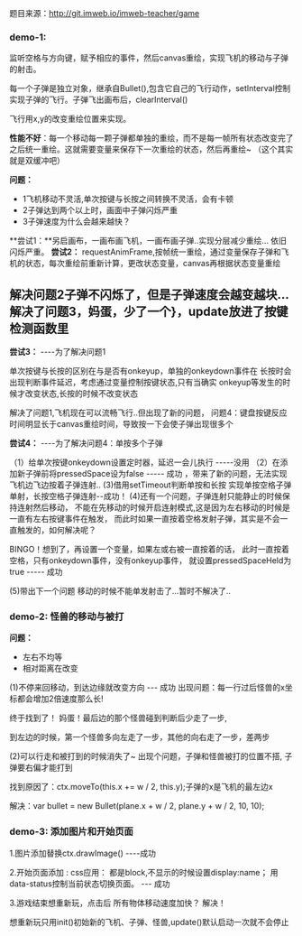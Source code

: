 题目来源：http://git.imweb.io/imweb-teacher/game
### demo-1:
监听空格与方向键，赋予相应的事件，然后canvas重绘，实现飞机的移动与子弹的射击。

每一个子弹是独立对象，继承自Bullet(),包含它自己的飞行动作，setInterval控制实现子弹的飞行。子弹飞出画布后，clearInterval()

飞行用x,y的改变重绘位置来实现。   

**性能不好**：每一个移动每一颗子弹都单独的重绘，而不是每一帧所有状态改变完了之后统一重绘。这就需要变量来保存下一次重绘的状态，然后再重绘~ （这个其实就是双缓冲吧）

**问题：**
- 1飞机移动不灵活,单次按键与长按之间转换不灵活，会有卡顿
- 2子弹达到两个以上时，画面中子弹闪烁严重
- 3子弹速度为什么会越来越快？


**尝试1：**另启画布，一画布画飞机，一画布画子弹..实现分层减少重绘... 依旧闪烁严重。
**尝试2：** requestAnimFrame,按帧统一重绘，通过变量保存子弹和飞机的状态，每次重绘前重新计算，更改状态变量，canvas再根据状态变量重绘

解决问题2子弹不闪烁了，但是子弹速度会越变越块...
解决了问题3，妈蛋，少了一个}，update放进了按键检测函数里
----------------
**尝试3：** ----为了解决问题1

单次按键与长按的区别在与是否有onkeyup，单独的onkeydown事件在
长按时会出现判断事件延迟，考虑通过变量控制按键状态,只有当确实
onkeyup等发生的时候才改变状态,长按的时候不改变状态

解决了问题1,飞机现在可以流畅飞行..但出现了新的问题，
问题4：键盘按键反应时间明显长于canvas重绘时间，导致按一下会使子弹出现很多个

**尝试4：** ----为了解决问题4：单按多个子弹
    
（1）给单次按键onkeydown设置定时器，延迟一会儿执行 -----没用
（2）在添加新子弹前将pressedSpace设为false ----- 成功 ，带来了新的问题，无法实现飞机边飞边按着子弹连射..
 (3)借用setTimeout判断单按和长按 实现单按空格子弹单射，长按空格子弹连射--成功！
 (4)还有一个问题，子弹连射只能静止的时候保持连射然后移动，
 不能在先移动的时候开启连射模式,这是因为左右移动的时候是一直有左右按键事件在触发，
 而此时如果一直按着空格发射子弹，其实是不会一直触发的，如何解决呢？

 BINGO！想到了，再设置一个变量，如果左或右被一直按着的话，
 此时一直按着空格，只有onkeydown事件，没有onkeyup事件，
 就设置pressedSpaceHeld为true  ----- 成功

 (5)带出下一个问题 移动的时候不能单发射击了...暂时不解决了..

### demo-2: 怪兽的移动与被打
**问题：**
- 左右不均等
- 相对距离在改变

(1)不停来回移动，到达边缘就改变方向 --- 成功
出现问题：每一行过后怪兽的x坐标都会增加2倍速度那么长!

终于找到了！ 妈蛋！最后边的那个怪兽碰到判断后少走了一步,

到左边的时候，第一个怪兽多向左走了一步，其他的向右走了一步，差两步

(2)可以行走和被打到的时候消失了~   出现个问题，子弹和怪兽被打的位置不搭,
子弹要右偏才能打到

找到原因了：ctx.moveTo(this.x += w / 2, this.y);子弹的x是飞机的最左边x

解决：var bullet = new Bullet(plane.x + w / 2, plane.y + w / 2, 10, 10);

### demo-3: 添加图片和开始页面

1.图片添加替换ctx.drawImage() ----成功

2.开始页面添加 : css应用： 都是block,不显示的时候设置display:name；
用data-status控制当前状态切换页面。   --- 成功

3.游戏结束想重新玩，点击后 所有物体移动速度加快？ 解决！

想重新玩只用init()初始新的飞机、子弹、怪兽,update()默认启动一次就不会停止